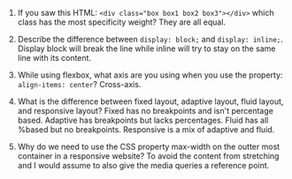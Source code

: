 <!-- Answers to the Self Study Questions go here -->

1. If you saw this HTML: `<div class="box box1 box2 box3"></div>` which class has the most specificity weight? They are all equal.

2. Describe the difference between `display: block;` and `display: inline;`. Display block will break the line while inline will try to stay on the same line with its content.

3. While using flexbox, what axis are you using when you use the property: `align-items: center`?
Cross-axis.

4. What is the difference between fixed layout, adaptive layout, fluid layout, and responsive layout?
Fixed has no breakpoints and isn't percentage based.
Adaptive has breakpoints but lacks percentages.
Fluid has all %based but no breakpoints.
Responsive is a mix of adaptive and fluid.

5. Why do we need to use the CSS property max-width on the outter most container in a responsive website? To avoid the content from stretching and I would assume to also give the media queries a reference point. 

